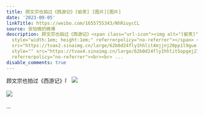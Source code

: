 ```yaml
---
title: 顾文宗也拍过《西游记》[偷笑] [图片][图片]
date: '2023-09-05'
linkTitle: https://weibo.com/1655755343/NhRiuycCL
source: 张怡微的微博
description: 顾文宗也拍过《西游记》<span class="url-icon"><img alt="[偷笑]" src="https://h5.sinaimg.cn/m/emoticon/icon/default/d_touxiao-0d995330b6.png"
  style="width:1em; height:1em;" referrerpolicy="no-referrer"></span> <img style=""
  src="https://tvax2.sinaimg.cn/large/62b0d24fly1hhlit4mjjnj20pp1l9gue.jpg" referrerpolicy="no-referrer"><br><br><img
  style="" src="https://tvax4.sinaimg.cn/large/62b0d24fly1hhlit5opgej21900u0ag5.jpg"
  referrerpolicy="no-referrer"><br><br> ...
disable_comments: true
---
```

顾文宗也拍过《西游记》<span class="url-icon"><img alt="[偷笑]" src="https://h5.sinaimg.cn/m/emoticon/icon/default/d_touxiao-0d995330b6.png" style="width:1em; height:1em;" referrerpolicy="no-referrer"></span> <img style="" src="https://tvax2.sinaimg.cn/large/62b0d24fly1hhlit4mjjnj20pp1l9gue.jpg" referrerpolicy="no-referrer"><br><br><img style="" src="https://tvax4.sinaimg.cn/large/62b0d24fly1hhlit5opgej21900u0ag5.jpg" referrerpolicy="no-referrer"><br><br> ...
